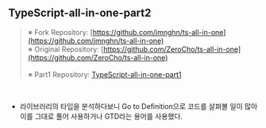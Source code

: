 ## TypeScript-all-in-one-part2

> ※ Fork Repository: [https://github.com/jmnghn/ts-all-in-one](https://github.com/jmnghn/ts-all-in-one) <br />
> ※ Original Repository: [https://github.com/ZeroCho/ts-all-in-one](https://github.com/ZeroCho/ts-all-in-one) <br /><br />
> ※ Part1 Repository: [TypeScript-all-in-one-part1](https://github.com/jmnghn/TypeScript-all-in-one-part1)

<br />

- 라이브러리의 타입을 분석하다보니 Go to Definition으로 코드를 살펴볼 일이 많아 이를 그대로 풀어 사용하거나 GTD라는 용어를 사용했다.
